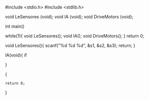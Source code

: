 #include <stdio.h>
#include <stdlib.h>

void LeSensores (void);
void IA (void);
void DriveMotors (void);

int main()

while(1){
    void LeSensores();
    void IA();
    void DriveMotors();
}
return 0;

void LeSensores(){
    scanf("%d %d %d", &s1, &s2, &s3);
    return;
}

IA(void){
    if


}


{

    return 0;
}
